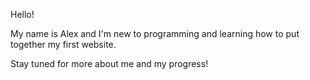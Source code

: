 Hello! 

My name is Alex and I'm new to programming and learning how to put together my first website.

Stay tuned for more about me and my progress!
